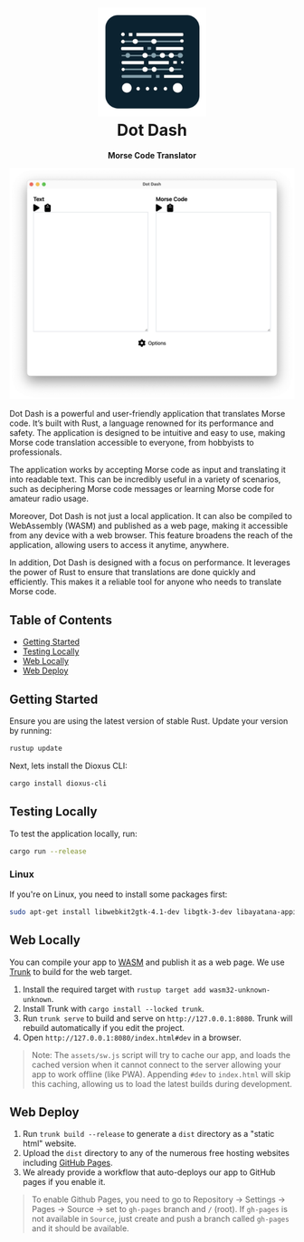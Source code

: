 <h1 align="center">
  <img src="docs/icon-256.png" alt="Dot Dash Icon" width="192" height="192"/>
  <br>
  Dot Dash
</h1>

<p align="center"><strong>Morse Code Translator</strong></p>

<p align="center">
  <img src="/docs/screenshots/dot dash light.png" alt="Preview"/>
</p>

Dot Dash is a powerful and user-friendly application that translates Morse code.
It’s built with Rust, a language renowned for its performance and safety. The
application is designed to be intuitive and easy to use, making Morse code
translation accessible to everyone, from hobbyists to professionals.

The application works by accepting Morse code as input and translating it into
readable text. This can be incredibly useful in a variety of scenarios, such as
deciphering Morse code messages or learning Morse code for amateur radio usage.

Moreover, Dot Dash is not just a local application. It can also be compiled to
WebAssembly (WASM) and published as a web page, making it accessible from any
device with a web browser. This feature broadens the reach of the application,
allowing users to access it anytime, anywhere.

In addition, Dot Dash is designed with a focus on performance. It leverages the
power of Rust to ensure that translations are done quickly and efficiently. This
makes it a reliable tool for anyone who needs to translate Morse code.

## Table of Contents

- [Getting Started](#getting-started)
- [Testing Locally](#testing-locally)
- [Web Locally](#web-locally)
- [Web Deploy](#web-deploy)

## Getting Started

Ensure you are using the latest version of stable Rust. Update your version by
running:

```bash
rustup update
```

Next, lets install the Dioxus CLI:

```bash
cargo install dioxus-cli
```

## Testing Locally

To test the application locally, run:

```bash
cargo run --release
```

### Linux

If you're on Linux, you need to install some packages first:

```bash
sudo apt-get install libwebkit2gtk-4.1-dev libgtk-3-dev libayatana-appindicator3-dev libxdo-dev libasound2-dev
```

## Web Locally

You can compile your app to [WASM](https://en.wikipedia.org/wiki/WebAssembly)
and publish it as a web page. We use [Trunk](https://trunkrs.dev/) to build for
the web target.

1. Install the required target with `rustup target add wasm32-unknown-unknown`.
2. Install Trunk with `cargo install --locked trunk`.
3. Run `trunk serve` to build and serve on `http://127.0.0.1:8080`. Trunk will
   rebuild automatically if you edit the project.
4. Open `http://127.0.0.1:8080/index.html#dev` in a browser.

> Note: The `assets/sw.js` script will try to cache our app, and loads the
> cached version when it cannot connect to the server allowing your app to work
> offline (like PWA). Appending `#dev` to `index.html` will skip this caching,
> allowing us to load the latest builds during development.

## Web Deploy

1. Run `trunk build --release` to generate a `dist` directory as a "static html"
   website.
2. Upload the `dist` directory to any of the numerous free hosting websites
   including
   [GitHub Pages](https://docs.github.com/en/free-pro-team@latest/github/working-with-github-pages/configuring-a-publishing-source-for-your-github-pages-site).
3. We already provide a workflow that auto-deploys our app to GitHub pages if
   you enable it.

> To enable Github Pages, you need to go to Repository -> Settings -> Pages ->
> Source -> set to `gh-pages` branch and `/` (root). If `gh-pages` is not
> available in `Source`, just create and push a branch called `gh-pages` and it
> should be available.
